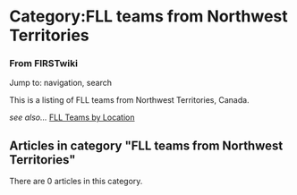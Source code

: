 # Category:FLL teams from Northwest Territories

### From FIRSTwiki

Jump to: navigation, search

This is a listing of FLL teams from Northwest Territories, Canada.

_see also..._ [FLL Teams by Location](FLL_Teams_by_Location "FLL
Teams by Location" )

  

## Articles in category "FLL teams from Northwest Territories"

There are 0 articles in this category.

